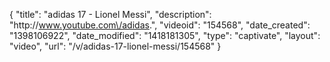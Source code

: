 {
    "title": "adidas 17 - Lionel Messi",
    "description": "http:\/\/www.youtube.com\/adidas.",
    "videoid": "154568",
    "date_created": "1398106922",
    "date_modified": "1418181305",
    "type": "captivate",
    "layout": "video",
    "url": "\/v\/adidas-17-lionel-messi\/154568"
}